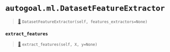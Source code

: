 # `autogoal.ml.DatasetFeatureExtractor`

> [📝](https://github.com/autogal/autogoal/blob/master/autogoal/ml/_metalearning.py#L59)
> `DatasetFeatureExtractor(self, features_extractors=None)`

### `extract_features`

> [📝](https://github.com/autogoal/autogoal/blob/master/autogoal/ml/_metalearning.py#L63)
> `extract_features(self, X, y=None)`

